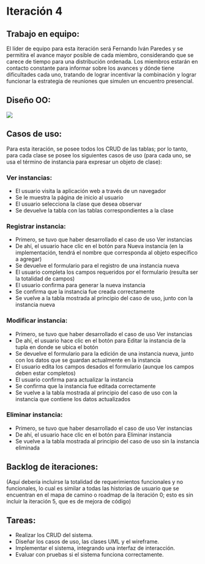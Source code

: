 # Iteración 4
## Trabajo en equipo:
El líder de equipo para esta iteración será Fernando Iván Paredes y se permitira el avance mayor posible de cada miembro, considerando que se carece de tiempo para una distribución ordenada. Los miembros estarán en contacto constante para informar sobre los avances y dónde tiene dificultades cada uno, tratando de lograr incentivar la combinación y lograr funcionar la estrategia de reuniones que simulen un encuentro presencial.
## Diseño OO:
![](./clases.JPG)
## Casos de uso:
Para esta iteración, se posee todos los CRUD de las tablas; por lo tanto, para cada clase se posee los siguientes casos de uso (para cada uno, se usa el término de instancia para expresar un objeto de clase):
### Ver instancias:
- El usuario visita la aplicación web a través de un navegador
- Se le muestra la página de inicio al usuario
- El usuario selecciona la clase que desea observar
- Se devuelve la tabla con las tablas correspondientes a la clase
### Registrar instancia:
- Primero, se tuvo que haber desarrollado el caso de uso Ver instancias
- De ahí, el usuario hace clic en el botón para Nueva instancia (en la implementación, tendrá el nombre que corresponda al objeto específico a agregar)
- Se devuelve el formulario para el registro de una instancia nueva
- El usuario completa los campos requeridos por el formulario (resulta ser la totalidad de campos)
- El usuario confirma para generar la nueva instancia
- Se confirma que la instancia fue creada correctamente
- Se vuelve a la tabla mostrada al principio del caso de uso, junto con la instancia nueva
### Modificar instancia:
- Primero, se tuvo que haber desarrollado el caso de uso Ver instancias
- De ahí, el usuario hace clic en el botón para Editar la instancia de la tupla en donde se ubica el botón
- Se devuelve el formulario para la edición de una instancia nueva, junto con los datos que se guardan actualmente en la instancia
- El usuario edita los campos desados el formulario (aunque los campos deben estar completos)
- El usuario confirma para actualizar la instancia
- Se confirma que la instancia fue editada correctamente
- Se vuelve a la tabla mostrada al principio del caso de uso con la instancia que contiene los datos actualizados
### Eliminar instancia:
- Primero, se tuvo que haber desarrollado el caso de uso Ver instancias
- De ahí, el usuario hace clic en el botón para Eliminar instancia
- Se vuelve a la tabla mostrada al principio del caso de uso sin la instancia eliminada
## Backlog de iteraciones:
(Aquí debería incluirse la totalidad de requerimientos funcionales y no funcionales, lo cual es similar a todas las historias de usuario que se encuentran en el mapa de camino o roadmap de la iteración 0; esto es sin incluir la iteración 5, que es de mejora de código)
## Tareas:
- Realizar los CRUD del sistema.
- Diseñar los casos de uso, las clases UML y el wireframe.
- Implementar el sistema, integrando una interfaz de interacción.
- Evaluar con pruebas si el sistema funciona correctamente.
